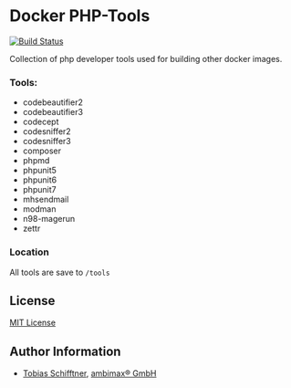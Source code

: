 # Docker PHP-Tools

[![Build Status](https://travis-ci.org/ambimax/docker-phptools.svg?branch=master)](https://travis-ci.org/ambimax/docker-phptools)

Collection of php developer tools used for building other docker images.

### Tools:

 - codebeautifier2 
 - codebeautifier3
 - codecept
 - codesniffer2
 - codesniffer3
 - composer
 - phpmd
 - phpunit5
 - phpunit6
 - phpunit7
 - mhsendmail
 - modman
 - n98-magerun
 - zettr

### Location

All tools are save to `/tools`

## License

[MIT License](http://choosealicense.com/licenses/mit/)

## Author Information

 - [Tobias Schifftner](https://twitter.com/tschifftner), [ambimax® GmbH](https://www.ambimax.de)